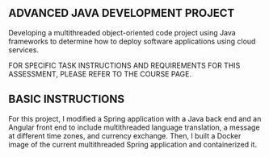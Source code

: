 ## ADVANCED JAVA DEVELOPMENT PROJECT
Developing a multithreaded object-oriented code project using Java frameworks to determine how to deploy software applications using cloud services.

FOR SPECIFIC TASK INSTRUCTIONS AND REQUIREMENTS FOR THIS ASSESSMENT, PLEASE REFER TO THE COURSE PAGE.
## BASIC INSTRUCTIONS
For this project, I modified a Spring application with a Java back end and an Angular front end to include multithreaded language translation, a message at different time zones, and currency exchange. Then, I built a Docker image of the current multithreaded Spring application and containerized it.
